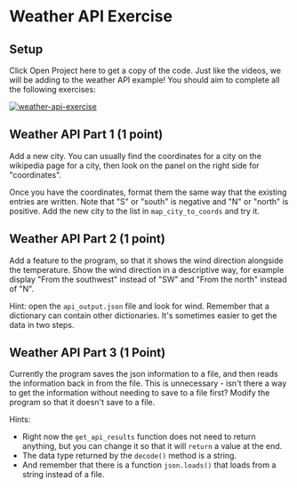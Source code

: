 # Weather API Exercise

## Setup

Click Open Project here to get a copy of the code. Just like the videos, we will be adding to the weather API example! You should aim to complete all the following exercises:

<a href="https://classroom.github.com/a/PCUb7tFJ" target="_blank"><img src="https://img.shields.io/static/v1?label=Open%20Project&message=Weather%20API%20Exercise&color=blue" alt="weather-api-exercise" /></a>

<!-- link to https://github.com/kibo-programming-2-jan-23/show-weather-from-api-exercise -->

## Weather API Part 1 (1 point)

Add a new city. You can usually find the coordinates for a city on the wikipedia page for a city, then look on the panel on the right side for "coordinates".

Once you have the coordinates, format them the same way that the existing entries are written. Note that "S" or "south" is negative and "N" or "north" is positive. Add the new city to the list in `map_city_to_coords` and try it.

## Weather API Part 2 (1 point)

Add a feature to the program, so that it shows the wind direction alongside the temperature. Show the wind direction in a descriptive way, for example display "From the southwest" instead of "SW" and "From the north" instead of "N".

Hint: open the `api_output.json` file and look for wind. Remember that a dictionary can contain other dictionaries. It's sometimes easier to get the data in two steps.

## Weather API Part 3 (1 Point)

Currently the program saves the json information to a file, and then reads the information back in from the file. This is unnecessary - isn't there a way to get the information without needing to save to a file first? Modify the program so that it doesn't save to a file.

Hints:

- Right now the `get_api_results` function does not need to return anything, but you can change it so that it will `return` a value at the end.
- The data type returned by the `decode()` method is a string.
- And remember that there is a function `json.loads()` that loads from a string instead of a file.

